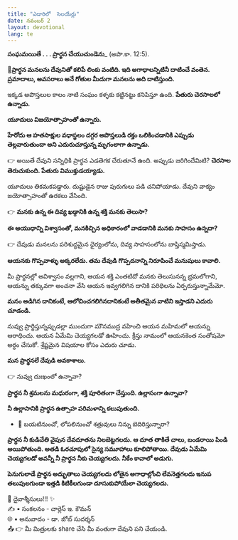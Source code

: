 ```yaml
---
title: "ఎడారిలో  సెలయేర్లు"
date: నవంబర్ 2
layout: devotional
lang: te
---
```


**సంఘమయితే . . . ప్రార్థన చేయుచుండెను**_ (అపొ.కా. 12:5).

**📖ప్రార్థన మనలను దేవునితో కలిపే లింకు వంటిది. ఇది అగాధాలన్నిటినీ దాటించే వంతెన. ప్రమాదాలు, అవసరాలు అనే గోతుల మీదుగా మనలను అది దాటిస్తుంది.**

ఇక్కడ అపొస్తలుల కాలం నాటి సంఘం కళ్ళకు కట్టినట్టు కనిపిస్తూ ఉంది. 
**పేతురు చెరసాలలో ఉన్నాడు.**

 **యూదులు విజయోత్సాహంతో ఉన్నారు.**

 **హేరోదు ఆ హతసాక్షుల వధాస్థలం దగ్గర అపొస్తలుడి రక్తం ఒలికించడానికి ఎప్పుడు తెల్లవారుతుందా అని ఎదురుచూస్తున్న మృగంలాగా ఉన్నాడు.**

👉 అయితే దేవుని సన్నిధికి ప్రార్థన ఎడతెగక చేరుతూనే ఉంది. అప్పుడు జరిగిందేమిటి? 
**చెరసాల తెరుచుకుంది. పేతురు విముక్తుడయ్యాడు.**

యూదులు తికమకపడ్డారు. దుష్టుడైన రాజు పురుగులు పడి చనిపోయాడు. దేవుని వాక్యం జయోత్సాహంతో ఉరకలు వేసింది. 

👉 **మనకు ఉన్న ఈ దివ్య ఖడ్గానికి ఉన్న శక్తి మనకు తెలుసా?**

 **ఈ ఆయుధాన్ని విశ్వాసంతో, మనకిచ్చిన అధికారంలో వాడడానికి మనకు సాహసం ఉన్నదా?**

👉 దేవుడు మనలను పరిశుద్ధమైన ధైర్యంలోను, దివ్య సాహసంలోను బాప్తిస్మమిస్తాడు. 

**ఆయనకు గొప్పవాళ్ళు అక్కరలేదు. తమ దేవుడి గొప్పదనాన్ని నిరూపించే మనుషులు కావాలి.**

మీ ప్రార్థనల్లో అవిశ్వాసం వల్లగాని, ఆయన శక్తి ఎంతటిదో మనకు తెలుసునన్న భ్రమలోగాని, ఆయన్ను తక్కువగా అంచనా వేసి ఆయన ఇవ్వగలిగిన దానికి పరిధిలను ఏర్పరుస్తున్నామేమో.

 **మనం అడిగిన దానికంటే, ఆలోచించగలిగినదానికంటే అతీతమైన వాటిని ఇస్తాడని ఎదురు చూడండి.**

 నువ్వు ప్రార్థిస్తున్నప్పుడల్లా ముందుగా మౌనముద్ర వహించి ఆయన మహిమలో ఆయన్ను ఆరాధించు. ఆయన ఏమేమి చెయ్యగలడో ఊహించు. క్రీస్తు నామంలో ఆయనకెంత సంతోషమో అర్ధం చేసుకో. శ్రేష్టమైన విషయాల కోసం ఎదురు చూడు.

**మన ప్రార్థనలే దేవుడి అవకాశాలు.**

👉 నువ్వు దుఃఖంలో ఉన్నావా?

 **ప్రార్థన నీ శ్రమలను మధురంగా, శక్తి పూరితంగా చేస్తుంది. ఉల్లాసంగా ఉన్నావా?**

 **నీ ఉల్లాసానికి ప్రార్థన ఉత్సాహ పరిమళాన్ని కలుపుతుంది.**

- 🔹 బయటినుంచో, లోపలినుంచో శత్రువులు నిన్ను బెదిరిస్తున్నారా?

**ప్రార్ధన నీ కుడిచేతి వైపున దేవదూతను నిలబెట్టగలదు. ఆ దూత తాకితే చాలు, బండరాయి పిండి అయిపోతుంది. అతడి ఓరచూపులో సైన్య సమూహాలు కూలిపోతాయి. దేవుడు ఏమేమి చెయ్యగలడో అవన్నీ నీ ప్రార్థన నీకు చెయ్యగలదు. నీకేం కావాలో అడుగు.**

**పెనుగులాడే ప్రార్థన అద్భుతాలు చెయ్యగలదు లోతైన అగాధాల్లోంచి లేవనెత్తగలదు ఇనుప తలుపులగుండా ఇత్తడి కిటికీలగుండా దూసుకుపోయేలా చెయ్యగలదు.**

<div class="blessing">🙏 <span class="bless-text">దైవాశ్శీసులు!!!</span> ✨</div>

<div class="credit">✍️ <span class="credit-text">▪ సంకలనం - చార్లెస్ ఇ. కౌమన్</span></div>
<div class="credit">🌐 <span class="credit-text">▪ అనువాదం - డా. జోబ్ సుదర్శన్</span></div>


<div class="share">📤 👉 <span class="share-text">మీ మిత్రులకు share చేసి మీ వంతుగా దేవుని పని చేయండి.</span></div>
